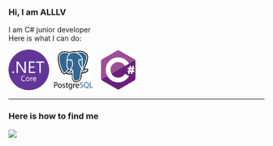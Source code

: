 ### Hi, I am ALLLV

I am C# junior developer<br/>
Here is what I can do:
<div>
  <a href="https://learn.microsoft.com/en-us/dotnet/core/introduction"><img src="https://github.com/devicons/devicon/blob/master/icons/dotnetcore/dotnetcore-original.svg" height="80" width="80"/></a>&nbsp;
  <a href="https://www.postgresql.org/"><img src="https://github.com/devicons/devicon/blob/master/icons/postgresql/postgresql-original-wordmark.svg" height="80" width="80"/></a>&nbsp;
  <a href="https://learn.microsoft.com/en-us/dotnet/csharp/"><img src="https://github.com/devicons/devicon/blob/master/icons/csharp/csharp-original.svg" height="80" width="80"/></a>
</div>

---
### Here is how to find me

<div><a href="https://t.me/alllv_tt"><img src="https://img.shields.io/badge/Telegram-blue?style=for-the-badge&logo=telegram&logoColor=white"></a></div>
